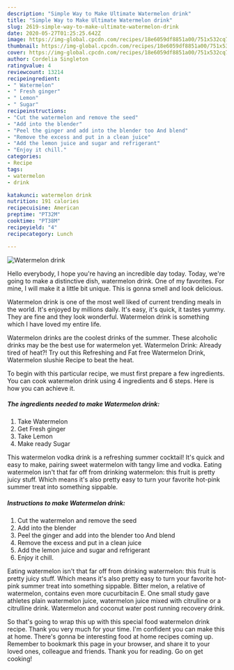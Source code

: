 ```yaml
---
description: "Simple Way to Make Ultimate Watermelon drink"
title: "Simple Way to Make Ultimate Watermelon drink"
slug: 2619-simple-way-to-make-ultimate-watermelon-drink
date: 2020-05-27T01:25:25.642Z
image: https://img-global.cpcdn.com/recipes/18e6059df8851a00/751x532cq70/watermelon-drink-recipe-main-photo.jpg
thumbnail: https://img-global.cpcdn.com/recipes/18e6059df8851a00/751x532cq70/watermelon-drink-recipe-main-photo.jpg
cover: https://img-global.cpcdn.com/recipes/18e6059df8851a00/751x532cq70/watermelon-drink-recipe-main-photo.jpg
author: Cordelia Singleton
ratingvalue: 4
reviewcount: 13214
recipeingredient:
- " Watermelon"
- " Fresh ginger"
- " Lemon"
- " Sugar"
recipeinstructions:
- "Cut the watermelon and remove the seed"
- "Add into the blender"
- "Peel the ginger and add into the blender too And blend"
- "Remove the excess and put in a clean juice"
- "Add the lemon juice and sugar and refrigerant"
- "Enjoy it chill."
categories:
- Recipe
tags:
- watermelon
- drink

katakunci: watermelon drink 
nutrition: 191 calories
recipecuisine: American
preptime: "PT32M"
cooktime: "PT38M"
recipeyield: "4"
recipecategory: Lunch

---
```



![Watermelon drink](https://img-global.cpcdn.com/recipes/18e6059df8851a00/751x532cq70/watermelon-drink-recipe-main-photo.jpg)

Hello everybody, I hope you're having an incredible day today. Today, we're going to make a distinctive dish, watermelon drink. One of my favorites. For mine, I will make it a little bit unique. This is gonna smell and look delicious.

Watermelon drink is one of the most well liked of current trending meals in the world. It's enjoyed by millions daily. It's easy, it's quick, it tastes yummy. They are fine and they look wonderful. Watermelon drink is something which I have loved my entire life.

Watermelon drinks are the coolest drinks of the summer. These alcoholic drinks may be the best use for watermelon yet. Watermelon Drink: Already tired of heat?! Try out this Refreshing and Fat free Watermelon Drink, Watermelon slushie Recipe to beat the heat.


To begin with this particular recipe, we must first prepare a few ingredients. You can cook watermelon drink using 4 ingredients and 6 steps. Here is how you can achieve it.

<!--inarticleads1-->

##### The ingredients needed to make Watermelon drink:

1. Take  Watermelon
1. Get  Fresh ginger
1. Take  Lemon
1. Make ready  Sugar


This watermelon vodka drink is a refreshing summer cocktail! It&#39;s quick and easy to make, pairing sweet watermelon with tangy lime and vodka. Eating watermelon isn&#39;t that far off from drinking watermelon: this fruit is pretty juicy stuff. Which means it&#39;s also pretty easy to turn your favorite hot-pink summer treat into something sippable. 

<!--inarticleads2-->

##### Instructions to make Watermelon drink:

1. Cut the watermelon and remove the seed
1. Add into the blender
1. Peel the ginger and add into the blender too And blend
1. Remove the excess and put in a clean juice
1. Add the lemon juice and sugar and refrigerant
1. Enjoy it chill.


Eating watermelon isn&#39;t that far off from drinking watermelon: this fruit is pretty juicy stuff. Which means it&#39;s also pretty easy to turn your favorite hot-pink summer treat into something sippable. Bitter melon, a relative of watermelon, contains even more cucurbitacin E. One small study gave athletes plain watermelon juice, watermelon juice mixed with citrulline or a citrulline drink. Watermelon and coconut water post running recovery drink. 

So that's going to wrap this up with this special food watermelon drink recipe. Thank you very much for your time. I'm confident you can make this at home. There's gonna be interesting food at home recipes coming up. Remember to bookmark this page in your browser, and share it to your loved ones, colleague and friends. Thank you for reading. Go on get cooking!

